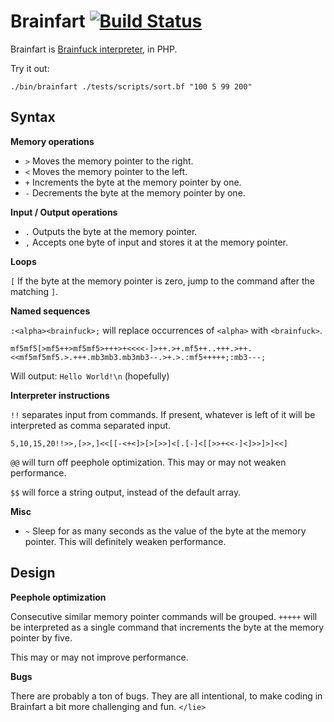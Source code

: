 # Brainfart [![Build Status](https://travis-ci.org/yrizos/brainfart.svg?branch=master)](https://travis-ci.org/yrizos/brainfart)


Brainfart is [Brainfuck interpreter](http://esolangs.org/wiki/Brainfuck), in PHP. 

Try it out: 

    ./bin/brainfart ./tests/scripts/sort.bf "100 5 99 200" 

## Syntax

**Memory operations**

- `>` Moves the memory pointer to the right.
- `<` Moves the memory pointer to the left.
- `+` Increments the byte at the memory pointer by one.
- `-` Decrements the byte at the memory pointer by one.

**Input / Output operations**

- `.` Outputs the byte at the memory pointer.
- `,` Accepts one byte of input and stores it at the memory pointer.

**Loops**

`[` If the byte at the memory pointer is zero, jump to the command after the matching `]`.

**Named sequences**

`:<alpha><brainfuck>;` will replace occurrences of `<alpha>` with `<brainfuck>`. 

    mf5mf5[>mf5++>mf5mf5>+++>+<<<<-]>++.>+.mf5++..+++.>++.<<mf5mf5mf5.>.+++.mb3mb3.mb3mb3--.>+.>.:mf5+++++;:mb3---; 

Will output: `Hello World!\n` (hopefully)

**Interpreter instructions** 

`!!` separates input from commands. If present, whatever is left of it will be interpreted as comma separated input.

    5,10,15,20!!>>,[>>,]<<[[-<+<]>[>[>>]<[.[-]<[[>>+<<-]<]>>]>]<<]

`@@` will turn off peephole optimization. This may or may not weaken performance.

`$$` will force a string output, instead of the default array.

**Misc**

- `~` Sleep for as many seconds as the value of the byte at the memory pointer. This will definitely weaken performance.

## Design

**Peephole optimization** 

Consecutive similar memory pointer commands will be grouped. `+++++` will be interpreted as a single command that increments the byte at the memory pointer by five.    

This may or may not improve performance. 

**Bugs**

There are probably a ton of bugs. They are all intentional, to make coding in Brainfart a bit more challenging and fun. `</lie>`
